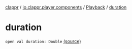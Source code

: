 [clappr](../../index.md) / [io.clappr.player.components](../index.md) / [Playback](index.md) / [duration](.)

# duration

`open val duration: Double` [(source)](https://github.com/clappr/clappr-android/tree/dev/clappr/src/main/kotlin/io/clappr/player/components/Playback.kt#L31)